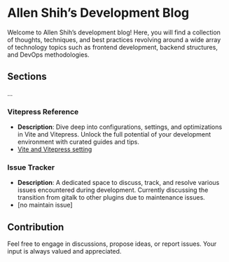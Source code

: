 # Allen Shih’s Development Blog

Welcome to Allen Shih’s development blog! Here, you will find a collection of thoughts, techniques, and best practices revolving around a wide array of technology topics such as frontend development, backend structures, and DevOps methodologies.

## Sections
...

### Vitepress Reference

- **Description**: Dive deep into configurations, settings, and optimizations in Vite and Vitepress. Unlock the full potential of your development environment with curated guides and tips.
- [Vite and Vitepress setting](https://chodocs.cn/program/vitepress-plugin/)

### Issue Tracker

- **Description**: A dedicated space to discuss, track, and resolve various issues encountered during development. Currently discussing the transition from gitalk to other plugins due to maintenance issues.
- [no maintain issue]

## Contribution

Feel free to engage in discussions, propose ideas, or report issues. Your input is always valued and appreciated.




